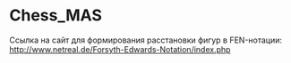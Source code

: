 # Chess_MAS

Ссылка на сайт для формирования расстановки фигур в FEN-нотации: http://www.netreal.de/Forsyth-Edwards-Notation/index.php
